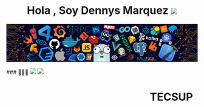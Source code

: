 <h1 align="center">Hola , Soy Dennys Marquez <img src="https://media.giphy.com/media/hvRJCLFzcasrR4ia7z/giphy.gif" width="35"></h1>

<p align="center"><img src="https://raw.githubusercontent.com/KevinPatel04/KevinPatel04/master/header.png"></p>
### 👅👅👅

<img src="https://media.giphy.com/media/hvRJCLFzcasrR4ia7z/giphy.gif" width="35">

<img src="https://media.giphy.com/media/9o59Pga7BWlDrzWhhh/giphy.gif">



<h1><marquee>TECSUP</marquee></h1>




